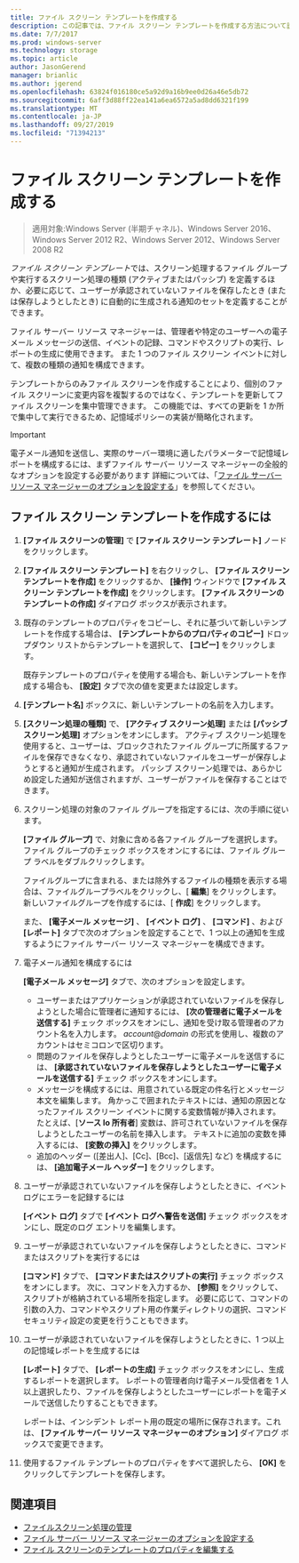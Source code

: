 ```yaml
---
title: ファイル スクリーン テンプレートを作成する
description: この記事では、ファイル スクリーン テンプレートを作成する方法について説明します。
ms.date: 7/7/2017
ms.prod: windows-server
ms.technology: storage
ms.topic: article
author: JasonGerend
manager: brianlic
ms.author: jgerend
ms.openlocfilehash: 63824f016180ce5a92d9a16b9ee0d26a46e5db72
ms.sourcegitcommit: 6aff3d88ff22ea141a6ea6572a5ad8dd6321f199
ms.translationtype: MT
ms.contentlocale: ja-JP
ms.lasthandoff: 09/27/2019
ms.locfileid: "71394213"
---
```

# <a name="create-a-file-screen-template"></a>ファイル スクリーン テンプレートを作成する

> 適用対象:Windows Server (半期チャネル)、Windows Server 2016、Windows Server 2012 R2、Windows Server 2012、Windows Server 2008 R2

*ファイル スクリーン テンプレート*では、スクリーン処理するファイル グループや実行するスクリーン処理の種類 (アクティブまたはパッシブ) を定義するほか、必要に応じて、ユーザーが承認されていないファイルを保存したとき (または保存しようとしたとき) に自動的に生成される通知のセットを定義することができます。

ファイル サーバー リソース マネージャーは、管理者や特定のユーザーへの電子メール メッセージの送信、イベントの記録、コマンドやスクリプトの実行、レポートの生成に使用できます。 また 1 つのファイル スクリーン イベントに対して、複数の種類の通知を構成できます。

テンプレートからのみファイル スクリーンを作成することにより、個別のファイル スクリーンに変更内容を複製するのではなく、テンプレートを更新してファイル スクリーンを集中管理できます。 この機能では、すべての更新を 1 か所で集中して実行できるため、記憶域ポリシーの実装が簡略化されます。

> [!Important]
> 電子メール通知を送信し、実際のサーバー環境に適したパラメーターで記憶域レポートを構成するには、まずファイル サーバー リソース マネージャーの全般的なオプションを設定する必要があります 詳細については、「[ファイル サーバー リソース マネージャーのオプションを設定する](setting-file-server-resource-manager-options.md)」を参照してください。

## <a name="to-create-a-file-screen-template"></a>ファイル スクリーン テンプレートを作成するには

1.  **[ファイル スクリーンの管理]** で **[ファイル スクリーン テンプレート]** ノードをクリックします。

2.  **[ファイル スクリーン テンプレート]** を右クリックし、 **[ファイル スクリーン テンプレートを作成]** をクリックするか、 **[操作]** ウィンドウで **[ファイル スクリーン テンプレートを作成]** をクリックします。 **[ファイル スクリーンのテンプレートの作成]** ダイアログ ボックスが表示されます。

3.  既存のテンプレートのプロパティをコピーし、それに基づいて新しいテンプレートを作成する場合は、 **[テンプレートからのプロパティのコピー]** ドロップダウン リストからテンプレートを選択して、 **[コピー]** をクリックします。

    既存テンプレートのプロパティを使用する場合も、新しいテンプレートを作成する場合も、 **[設定]** タブで次の値を変更または設定します。

4.  **[テンプレート名]** ボックスに、新しいテンプレートの名前を入力します。

5.  **[スクリーン処理の種類]** で、 **[アクティブ スクリーン処理]** または **[パッシブ スクリーン処理]** オプションをオンにします。 アクティブ スクリーン処理を使用すると、ユーザーは、ブロックされたファイル グループに所属するファイルを保存できなくなり、承認されていないファイルをユーザーが保存しようとすると通知が生成されます。 パッシブ スクリーン処理では、あらかじめ設定した通知が送信されますが、ユーザーがファイルを保存することはできます。

6.  スクリーン処理の対象のファイル グループを指定するには、次の手順に従います。

    **[ファイル グループ]** で、対象に含める各ファイル グループを選択します。 ファイル グループのチェック ボックスをオンにするには、ファイル グループ ラベルをダブルクリックします。

    ファイルグループに含まれる、または除外するファイルの種類を表示する場合は、ファイルグループラベルをクリックし、[ **編集**] をクリックします。 新しいファイルグループを作成するには、[ **作成**] をクリックします。

    また、 **[電子メール メッセージ]** 、 **[イベント ログ]** 、 **[コマンド]** 、および **[レポート]** タブで次のオプションを設定することで、1 つ以上の通知を生成するようにファイル サーバー リソース マネージャーを構成できます。

7.  電子メール通知を構成するには

    **[電子メール メッセージ]** タブで、次のオプションを設定します。

    -   ユーザーまたはアプリケーションが承認されていないファイルを保存しようとした場合に管理者に通知するには、 **[次の管理者に電子メールを送信する]** チェック ボックスをオンにし、通知を受け取る管理者のアカウント名を入力します。 *account*@*domain* の形式を使用し、複数のアカウントはセミコロンで区切ります。
    -   問題のファイルを保存しようとしたユーザーに電子メールを送信するには、 **[承認されていないファイルを保存しようとしたユーザーに電子メールを送信する]** チェック ボックスをオンにします。
    -   メッセージを構成するには、用意されている既定の件名行とメッセージ本文を編集します。 角かっこで囲まれたテキストには、通知の原因となったファイル スクリーン イベントに関する変数情報が挿入されます。 たとえば、\[**ソース Io 所有者**\] 変数は、許可されていないファイルを保存しようとしたユーザーの名前を挿入します。 テキストに追加の変数を挿入するには、 **[変数の挿入]** をクリックします。
    -   追加のヘッダー ([差出人]、[Cc]、[Bcc]、[返信先] など) を構成するには、 **[追加電子メール ヘッダー]** をクリックします。

8.  ユーザーが承認されていないファイルを保存しようとしたときに、イベント ログにエラーを記録するには

    **[イベント ログ]** タブで **[イベント ログへ警告を送信]** チェック ボックスをオンにし、既定のログ エントリを編集します。

9.  ユーザーが承認されていないファイルを保存しようとしたときに、コマンドまたはスクリプトを実行するには

    **[コマンド]** タブで、 **[コマンドまたはスクリプトの実行]** チェック ボックスをオンにします。 次に、コマンドを入力するか、 **[参照]** をクリックして、スクリプトが格納されている場所を指定します。 必要に応じて、コマンドの引数の入力、コマンドやスクリプト用の作業ディレクトリの選択、コマンド セキュリティ設定の変更を行うこともできます。

10. ユーザーが承認されていないファイルを保存しようとしたときに、1 つ以上の記憶域レポートを生成するには

    **[レポート]** タブで、 **[レポートの生成]** チェック ボックスをオンにし、生成するレポートを選択します。 レポートの管理者向け電子メール受信者を 1 人以上選択したり、ファイルを保存しようとしたユーザーにレポートを電子メールで送信したりすることもできます。

    レポートは、インシデント レポート用の既定の場所に保存されます。これは、 **[ファイル サーバー リソース マネージャーのオプション]** ダイアログ ボックスで変更できます。

11. 使用するファイル テンプレートのプロパティをすべて選択したら、 **[OK]** をクリックしてテンプレートを保存します。

## <a name="see-also"></a>関連項目

-   [ファイルスクリーン処理の管理](file-screening-management.md)
-   [ファイル サーバー リソース マネージャーのオプションを設定する](setting-file-server-resource-manager-options.md)
-   [ファイル スクリーンのテンプレートのプロパティを編集する](edit-file-screen-template-properties.md)

